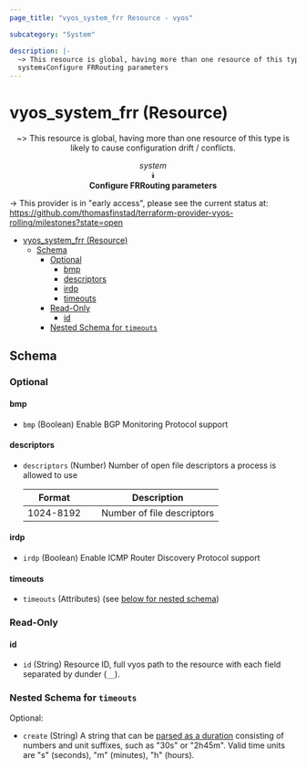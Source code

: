 ```yaml
---
page_title: "vyos_system_frr Resource - vyos"

subcategory: "System"

description: |-
  ~> This resource is global, having more than one resource of this type is likely to cause configuration drift / conflicts.
  system⯯Configure FRRouting parameters
---
```


# vyos_system_frr (Resource)
<center>

~> This resource is global, having more than one resource of this type is likely to cause configuration drift / conflicts.

*system*  
⯯  
**Configure FRRouting parameters**


</center>

-> This provider is in "early access", please see the current status at: https://github.com/thomasfinstad/terraform-provider-vyos-rolling/milestones?state=open

<!--TOC-->

- [vyos_system_frr (Resource)](#vyos_system_frr-resource)
  - [Schema](#schema)
    - [Optional](#optional)
      - [bmp](#bmp)
      - [descriptors](#descriptors)
      - [irdp](#irdp)
      - [timeouts](#timeouts)
    - [Read-Only](#read-only)
      - [id](#id)
    - [Nested Schema for `timeouts`](#nested-schema-for-timeouts)

<!--TOC-->

<!-- schema generated by tfplugindocs -->
## Schema

### Optional

#### bmp
- `bmp` (Boolean) Enable BGP Monitoring Protocol support
#### descriptors
- `descriptors` (Number) Number of open file descriptors a process is allowed to use

    |  Format     &emsp;|  Description                 |
    |-------------|------------------------------|
    |  1024-8192  &emsp;|  Number of file descriptors  |
#### irdp
- `irdp` (Boolean) Enable ICMP Router Discovery Protocol support
#### timeouts
- `timeouts` (Attributes) (see [below for nested schema](#nestedatt--timeouts))

### Read-Only

#### id
- `id` (String) Resource ID, full vyos path to the resource with each field separated by dunder (`__`).

<a id="nestedatt--timeouts"></a>
### Nested Schema for `timeouts`

Optional:

- `create` (String) A string that can be [parsed as a duration](https://pkg.go.dev/time#ParseDuration) consisting of numbers and unit suffixes, such as &#34;30s&#34; or &#34;2h45m&#34;. Valid time units are &#34;s&#34; (seconds), &#34;m&#34; (minutes), &#34;h&#34; (hours).
